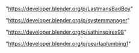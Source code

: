 "https://developer.blender.org/p/LastmansBadBoy"

"https://developer.blender.org/p/systemmanager"

 
"https://developer.blender.org/p/sathinspires98"


"https://developer.blender.org/p/pearlaplumbing1"


 
